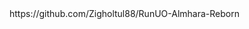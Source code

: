 <!DOCTYPE html>
<html>https://github.com/Zigholtul88/RunUO-Almhara-Reborn
<body>
<title>zigholtul88.github.io</title> 
<title>https://github.com/Zigholtul88/RunUO-Almhara-Reborn
<h1>Hello World</h1>
<p>I'm hosted with GitHub Pages.</p>
</body>
</html>
